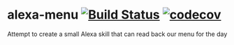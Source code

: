 # alexa-menu [![Build Status](https://travis-ci.org/witspirit/alexa-menu.svg?branch=master)](https://travis-ci.org/witspirit/alexa-menu) [![codecov](https://codecov.io/gh/witspirit/alexa-menu/branch/master/graph/badge.svg)](https://codecov.io/gh/witspirit/alexa-menu)

Attempt to create a small Alexa skill that can read back our menu for the day
